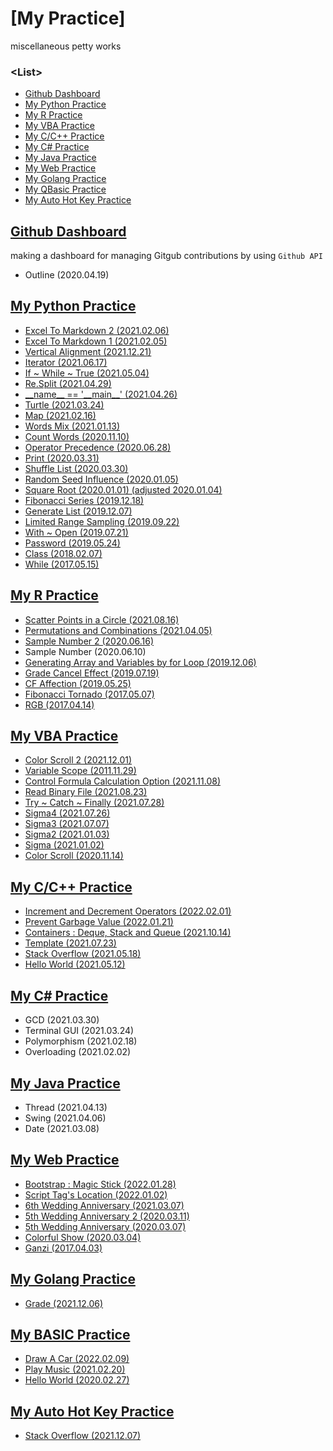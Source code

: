 # [My Practice]

miscellaneous petty works

### \<List>

- [Github Dashboard](#my-python-practice)
- [My Python Practice](#my-python-practice)
- [My R Practice](#my-r-practice)
- [My VBA Practice](#my-vba-practice)
- [My C/C++ Practice](#my-cc-practice)
- [My C# Practice](#my-c-practice)
- [My Java Practice](#my-java-practice)
- [My Web Practice](#my-web-practice)
- [My Golang Practice](#my-golang-practice)
- [My QBasic Practice](#my-qbasic-practice)
- [My Auto Hot Key Practice](#my-auto-hot-key-practice)


## [Github Dashboard](/GithubDashboard#my-python-practice---github-dashboard)

making a dashboard for managing Gitgub contributions by using `Github API`

- Outline (2020.04.19)


## [My Python Practice](/Python#my-python-practice)

- [Excel To Markdown 2 (2021.02.06)](/Python#excel-to-markdown-2-20210206)
- [Excel To Markdown 1 (2021.02.05)](/Python#excel-to-markdown-1-20210205)
- [Vertical Alignment (2021.12.21)](/Python#vertical-alignment-20211221)
- [Iterator (2021.06.17)](/Python#iterator-20210617)
- [If ~ While ~ True (2021.05.04)](/Python#if--while--true-20210504)
- [Re.Split (2021.04.29)](/Python#resplit-20210429)
- [\_\_name\_\_ == '\_\_main\_\_' (2021.04.26)](/Python#__name__--__main__-20210426)
- [Turtle (2021.03.24)](/Python#turtle-20210324)
- [Map (2021.02.16)](/Python#map-20210216)
- [Words Mix (2021.01.13)](/Python#words-mix-20210113)
- [Count Words (2020.11.10)](/Python#count-words-20201110)
- [Operator Precedence (2020.06.28)](/Python#operator-precedence-20200628)
- [Print (2020.03.31)](/Python#print-20200331)
- [Shuffle List (2020.03.30)](/Python#shuffle-list-20200330)
- [Random Seed Influence (2020.01.05)](/Python#random-seed-influence-20200105)
- [Square Root (2020.01.01) (adjusted 2020.01.04)](/Python#square-root-20200101)
- [Fibonacci Series (2019.12.18)](/Python#fibonacci-series-20191218)
- [Generate List (2019.12.07)](/Python#generate-list-20191207)
- [Limited Range Sampling (2019.09.22)](/Python#limited-range-sampling-20190922)
- [With ~ Open (2019.07.21)](/Python#with--open-20190721)
- [Password (2019.05.24)](/Python#password-20190524)
- [Class (2018.02.07)](/Python#class-20180207)
- [While (2017.05.15)](/Python#while-20170515)


## [My R Practice](/R#my-r-practice)

- [Scatter Points in a Circle (2021.08.16)](/R#scatter-points-in-a-circle-20210816)
- [Permutations and Combinations (2021.04.05)](/R#permutations-and-combinations-20210405)
- [Sample Number 2 (2020.06.16)](/R#sample-number-2-2020616)
- Sample Number (2020.06.10)
- [Generating Array and Variables by for Loop (2019.12.06)](/R#generating-array-and-variables-by-for-loop-20191206)
- [Grade Cancel Effect (2019.07.19)](/R#grade-cancel-effect-20190719)
- [CF Affection (2019.05.25)](/R#cf-affection-20190525)
- [Fibonacci Tornado (2017.05.07)](/R#fibonacci-tornado-20170507)
- [RGB (2017.04.14)](/R#rgb-20170414)


## [My VBA Practice](/VBA#my-vba-practice)

- [Color Scroll 2 (2021.12.01)](/VBA#color-scroll-2-20211201)
- [Variable Scope (2011.11.29)](/VBA#variable-scope-20111129)
- [Control Formula Calculation Option (2021.11.08)](/VBA#control-formula-calculation-option-20211108)
- [Read Binary File (2021.08.23)](/VBA#read-binary-file-20210823)
- [Try ~ Catch ~ Finally (2021.07.28)](/VBA#try-catch-finally-20210728)
- [Sigma4 (2021.07.26)](/VBA#sigma4-20210726)
- [Sigma3 (2021.07.07)](/VBA#sigma3-20210707)
- [Sigma2 (2021.01.03)](/VBA#sigma2-20210103)
- [Sigma (2021.01.02)](/VBA#sigma-20210102)
- [Color Scroll (2020.11.14)](/VBA#color-scroll-20201114)


## [My C/C++ Practice](/C%26Cpp#my-cc-practice)

- [Increment and Decrement Operators (2022.02.01)](/C&Cpp#increment-and-decrement-operators-20220201)
- [Prevent Garbage Value (2022.01.21)](/C&Cpp#prevent-garbage-value-20220121)
- [Containers : Deque, Stack and Queue (2021.10.14)](/C&Cpp#containers--deque-stack-and-queue-20211014)
- [Template (2021.07.23)](/C&Cpp#template-20210723)
- [Stack Overflow (2021.05.18)](/C&Cpp#stack-overflow-20210518)
- [Hello World (2021.05.12)](/C&Cpp#hello-world-20210512)


## [My C# Practice](/CSharp#my-c-practice)

- GCD (2021.03.30)
- Terminal GUI (2021.03.24)
- Polymorphism (2021.02.18)
- Overloading (2021.02.02)


## [My Java Practice](/Java#my-java-practice)

- Thread (2021.04.13)
- Swing (2021.04.06)
- Date (2021.03.08)


## [My Web Practice](/Web#my-web-practice)

- [Bootstrap : Magic Stick (2022.01.28)](/Web#bootstrap--magic-stick-20220128)
- [Script Tag's Location (2022.01.02)](/Web#script-tags-location-20220102)
- [6th Wedding Anniversary (2021.03.07)](/Web#6th-wedding-anniversary-20210307)
- [5th Wedding Anniversary 2 (2020.03.11)](/Web#5th-wedding-anniversary-2-20200311)
- [5th Wedding Anniversary (2020.03.07)](/Web#5th-wedding-anniversary-20200307)
- [Colorful Show (2020.03.04)](/Web#colorful-show-20200304)
- [Ganzi (2017.04.03)](/Web#ganzi-20170403)


## [My Golang Practice](/Golang#my-golang-practice)

- [Grade (2021.12.06)](/Golang#grade-20211206)


## [My BASIC Practice](/BASIC#my-qbasic-practice)

- [Draw A Car (2022.02.09)](/BASIC#draw-a-car-20220209)
- [Play Music (2021.02.20)](/BASIC#play-music-20210220)
- [Hello World (2020.02.27)](/BASIC#hello-world-20200227)


## [My Auto Hot Key Practice](/AutoHotKey#my-auto-hot-key-practice)

- [Stack Overflow (2021.12.07)](/AutoHotKey#stack-overflow-20211207)